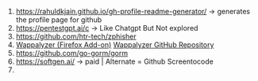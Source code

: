 1. https://rahuldkjain.github.io/gh-profile-readme-generator/ -> generates the profile page for github
2. https://pentestgpt.ai/c -> Like Chatgpt But Not explored
3. https://github.com/htr-tech/zphisher
4. [Wappalyzer (Firefox Add-on)](https://addons.mozilla.org/en-US/firefox/addon/wappalyzer/)   [Wappalyzer GitHub Repository](https://github.com/dochne/wappalyzer)
5. https://github.com/go-gorm/gorm
6. https://softgen.ai/ -> paid  | Alternate = Github Screentocode
7. 
